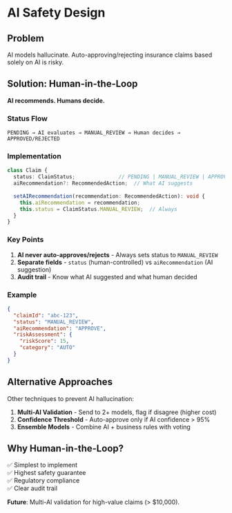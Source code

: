 # AI Safety Design

## Problem
AI models hallucinate. Auto-approving/rejecting insurance claims based solely on AI is risky.

## Solution: Human-in-the-Loop

**AI recommends. Humans decide.**

### Status Flow
```
PENDING → AI evaluates → MANUAL_REVIEW → Human decides → APPROVED/REJECTED
```

### Implementation
```typescript
class Claim {
  status: ClaimStatus;              // PENDING | MANUAL_REVIEW | APPROVED | REJECTED
  aiRecommendation?: RecommendedAction;  // What AI suggests
  
  setAIRecommendation(recommendation: RecommendedAction): void {
    this.aiRecommendation = recommendation;
    this.status = ClaimStatus.MANUAL_REVIEW;  // Always
  }
}
```

### Key Points

1. **AI never auto-approves/rejects** - Always sets status to `MANUAL_REVIEW`
2. **Separate fields** - `status` (human-controlled) vs `aiRecommendation` (AI suggestion)
3. **Audit trail** - Know what AI suggested and what human decided

### Example
```json
{
  "claimId": "abc-123",
  "status": "MANUAL_REVIEW",
  "aiRecommendation": "APPROVE",
  "riskAssessment": {
    "riskScore": 15,
    "category": "AUTO"
  }
}
```

## Alternative Approaches

Other techniques to prevent AI hallucination:

1. **Multi-AI Validation** - Send to 2+ models, flag if disagree (higher cost)
2. **Confidence Threshold** - Auto-approve only if AI confidence > 95%
3. **Ensemble Models** - Combine AI + business rules with voting

## Why Human-in-the-Loop?

✅ Simplest to implement  
✅ Highest safety guarantee  
✅ Regulatory compliance  
✅ Clear audit trail  

**Future**: Multi-AI validation for high-value claims (> $10,000).
